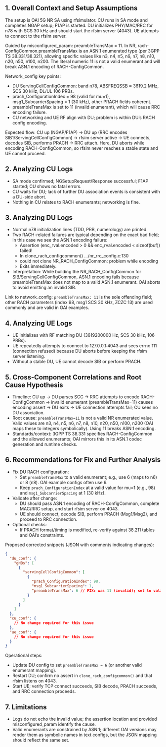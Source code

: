 ## 1. Overall Context and Setup Assumptions
The setup is OAI 5G NR SA using rfsimulator. CU runs in SA mode and completes NGAP setup; F1AP is started. DU initializes PHY/MAC/RRC for n78 with SCS 30 kHz and should start the rfsim server (4043). UE attempts to connect to the rfsim server.

Guided by misconfigured_param: preambleTransMax = 11. In NR, rach-ConfigCommon.preambleTransMax is an ASN.1 enumerated type (per 3GPP TS 38.331/38.321), allowing specific values like n3, n4, n5, n6, n7, n8, n10, n20, n50, n100, n200. The literal numeric 11 is not a valid enumerant and will break ASN.1 encoding of RACH-ConfigCommon.

Network_config key points:
- DU ServingCellConfigCommon: band n78, ABSFREQSSB ≈ 3619.2 MHz, SCS 30 kHz, DL/UL 106 PRBs.
- prach_ConfigurationIndex = 98 (valid for mu=1), msg1_SubcarrierSpacing = 1 (30 kHz), other PRACH fields coherent.
- preambleTransMax is set to 11 (invalid enumerant), which will cause RRC encoding failure.
- CU networking and UE RF align with DU; problem is within DU’s RACH config encoding.

Expected flow: CU up (NGAP/F1AP) → DU up (RRC encodes SIB1/ServingCellConfigCommon) → rfsim server active → UE connects, decodes SIB, performs PRACH → RRC attach. Here, DU aborts while encoding RACH-ConfigCommon, so rfsim never reaches a stable state and UE cannot proceed.

## 2. Analyzing CU Logs
- SA mode confirmed; NGSetupRequest/Response successful; F1AP started; CU shows no fatal errors.
- CU waits for DU; lack of further DU association events is consistent with a DU-side abort.
- Nothing in CU relates to RACH enumerants; networking is fine.

## 3. Analyzing DU Logs
- Normal n78 initialization lines (TDD, PRB, numerology) are printed.
- Two RACH-related failures are typical depending on the exact bad field; in this case we see the ASN.1 encoding failure:
  - Assertion (enc_rval.encoded > 0 && enc_rval.encoded < sizeof(buf)) failed!
  - In clone_rach_configcommon() .../nr_rrc_config.c:130
  - could not clone NR_RACH_ConfigCommon: problem while encoding
  - Exits immediately.
- Interpretation: While building the NR_RACH_ConfigCommon for SIB/ServingCellConfigCommon, ASN.1 encoding fails because preambleTransMax does not map to a valid ASN.1 enumerant. OAI aborts to avoid emitting an invalid SIB.

Link to network_config: `preambleTransMax: 11` is the sole offending field; other RACH parameters (index 98, msg1 SCS 30 kHz, ZCZC 13) are used commonly and are valid in OAI examples.

## 4. Analyzing UE Logs
- UE initializes with RF matching DU (3619200000 Hz, SCS 30 kHz, 106 PRBs).
- UE repeatedly attempts to connect to 127.0.0.1:4043 and sees errno 111 (connection refused) because DU aborts before keeping the rfsim server listening.
- Without a stable DU, UE cannot decode SIB or perform PRACH.

## 5. Cross-Component Correlations and Root Cause Hypothesis
- Timeline: CU up → DU parses SCC → RRC attempts to encode RACH-ConfigCommon → invalid enumerant (preambleTransMax=11) causes encoding assert → DU exits → UE connection attempts fail; CU sees no DU association.
- Root cause: `preambleTransMax=11` is not a valid NR enumerated value. Valid values are n3, n4, n5, n6, n7, n8, n10, n20, n50, n100, n200 (OAI maps these to integers symbolically). Using 11 breaks ASN.1 encoding.
- Standards/context: 3GPP TS 38.331 specifies RACH-ConfigCommon and the allowed enumerants; OAI mirrors this in its ASN.1 codec generation and runtime checks.

## 6. Recommendations for Fix and Further Analysis
- Fix DU RACH configuration:
  - Set `preambleTransMax` to a valid enumerant; e.g., use 6 (maps to n6) or 8 (n8). OAI example configs often use 6.
  - Keep `prach_ConfigurationIndex` at a valid value for mu=1 (e.g., 98) and `msg1_SubcarrierSpacing` at 1 (30 kHz).
- Validate after change:
  - DU should pass ASN.1 encoding of RACH-ConfigCommon, complete MAC/RRC setup, and start rfsim server on 4043.
  - UE should connect, decode SIB, perform PRACH (Msg1/Msg2), and proceed to RRC connection.
- Optional checks:
  - If PRACH format/timing is modified, re-verify against 38.211 tables and OAI’s constraints.

Proposed corrected snippets (JSON with comments indicating changes):

```json
{
  "du_conf": {
    "gNBs": [
      {
        "servingCellConfigCommon": [
          {
            "prach_ConfigurationIndex": 98,
            "msg1_SubcarrierSpacing": 1,
            "preambleTransMax": 6 // FIX: was 11 (invalid); set to valid enumerant (n6)
          }
        ]
      }
    ]
  },
  "cu_conf": {
    // No change required for this issue
  },
  "ue_conf": {
    // No change required for this issue
  }
}
```

Operational steps:
- Update DU config to set `preambleTransMax = 6` (or another valid enumerant mapping).
- Restart DU; confirm no assert in `clone_rach_configcommon()` and that rfsim listens on 4043.
- Start UE; verify TCP connect succeeds, SIB decode, PRACH succeeds, and RRC connection proceeds.

## 7. Limitations
- Logs do not echo the invalid value; the assertion location and provided misconfigured_param identify the cause.
- Valid enumerants are constrained by ASN.1; different OAI versions may render them as symbolic names in text configs, but the JSON mapping should reflect the same set.